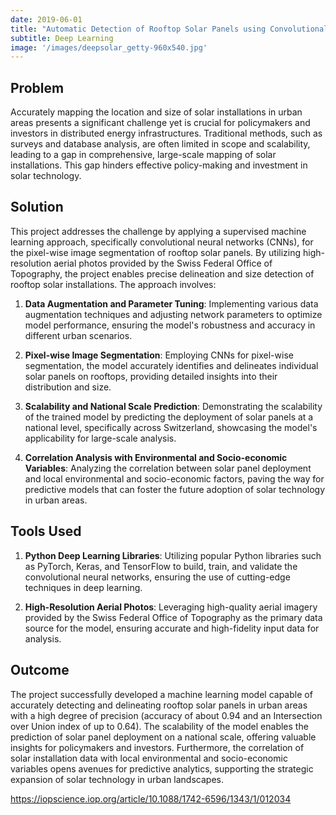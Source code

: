 ```yaml
---
date: 2019-06-01
title: "Automatic Detection of Rooftop Solar Panels using Convolutional Neural Networks"
subtitle: Deep Learning
image: '/images/deepsolar_getty-960x540.jpg'
---
```


## Problem
Accurately mapping the location and size of solar installations in urban areas presents a significant challenge yet is crucial for policymakers and investors in distributed energy infrastructures. Traditional methods, such as surveys and database analysis, are often limited in scope and scalability, leading to a gap in comprehensive, large-scale mapping of solar installations. This gap hinders effective policy-making and investment in solar technology.

## Solution
This project addresses the challenge by applying a supervised machine learning approach, specifically convolutional neural networks (CNNs), for the pixel-wise image segmentation of rooftop solar panels. By utilizing high-resolution aerial photos provided by the Swiss Federal Office of Topography, the project enables precise delineation and size detection of rooftop solar installations. The approach involves:

1. **Data Augmentation and Parameter Tuning**: Implementing various data augmentation techniques and adjusting network parameters to optimize model performance, ensuring the model's robustness and accuracy in different urban scenarios.
   
2. **Pixel-wise Image Segmentation**: Employing CNNs for pixel-wise segmentation, the model accurately identifies and delineates individual solar panels on rooftops, providing detailed insights into their distribution and size.

3. **Scalability and National Scale Prediction**: Demonstrating the scalability of the trained model by predicting the deployment of solar panels at a national level, specifically across Switzerland, showcasing the model's applicability for large-scale analysis.

4. **Correlation Analysis with Environmental and Socio-economic Variables**: Analyzing the correlation between solar panel deployment and local environmental and socio-economic factors, paving the way for predictive models that can foster the future adoption of solar technology in urban areas.

## Tools Used
1. **Python Deep Learning Libraries**: Utilizing popular Python libraries such as PyTorch, Keras, and TensorFlow to build, train, and validate the convolutional neural networks, ensuring the use of cutting-edge techniques in deep learning.
   
2. **High-Resolution Aerial Photos**: Leveraging high-quality aerial imagery provided by the Swiss Federal Office of Topography as the primary data source for the model, ensuring accurate and high-fidelity input data for analysis.

## Outcome
The project successfully developed a machine learning model capable of accurately detecting and delineating rooftop solar panels in urban areas with a high degree of precision (accuracy of about 0.94 and an Intersection over Union index of up to 0.64). The scalability of the model enables the prediction of solar panel deployment on a national scale, offering valuable insights for policymakers and investors. Furthermore, the correlation of solar installation data with local environmental and socio-economic variables opens avenues for predictive analytics, supporting the strategic expansion of solar technology in urban landscapes.

https://iopscience.iop.org/article/10.1088/1742-6596/1343/1/012034